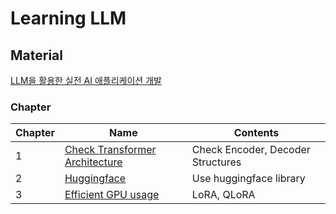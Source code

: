 # Learning LLM

## Material
[LLM을 활용한 실전 AI 애플리케이션 개발](https://github.com/onlybooks/llm/tree/main)

### Chapter
| Chapter | Name | Contents  |
| :--- | ---- | ---- | 
| 1    | [Check Transformer Architecture](https://github.com/JYKai/LLM/tree/main/chapter_01)  | Check Encoder, Decoder Structures  |
| 2    | [Huggingface](https://github.com/JYKai/LLM/tree/main/chapter_02) | Use huggingface library |
| 3    | [Efficient GPU usage]() | LoRA, QLoRA |
